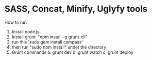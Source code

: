# SASS, Concat, Minify, Uglyfy tools

How to run

1. Install node.js
2. Install grunt: "npm install -g grunt-cli"
3. run this 'sudo gem install compass'
3. then run "sudo npm install" under the directory
4. Grunt commands
a. grunt dev
b. grunt watch
c. grunt deploy
